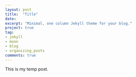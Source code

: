 ```yaml
---
layout: post
title:  "Title"
date:   
excerpt: "Minimal, one column Jekyll theme for your blog."
project: true
tag:
- jekyll 
- moon
- blog
- organizing_posts
comments: true
---
```


This is my temp post.
  

